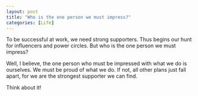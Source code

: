 ```yaml
---
layout: post
title: "Who is the one person we must impress?"
categories: [Life]
---
```


To be successful at work, we need strong supporters. Thus begins our hunt for influencers and power circles. But who is the one person we must impress?  

Well, I believe, the one person who must be impressed with what we do is ourselves. We must be proud of what we do. If not, all other plans just fall apart, for we are the strongest supporter we can find.  

Think about it!
